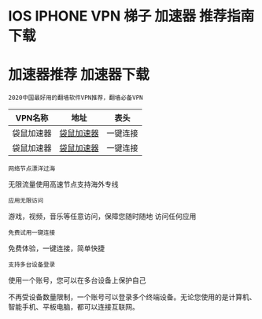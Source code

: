 # IOS IPHONE VPN 梯子 加速器 推荐指南 下载
# 加速器推荐 加速器下载

`2020中国最好用的翻墙软件VPN推荐，翻墙必备VPN`

VPN名称  | 地址  | 表头
 ---- | ----- | ------  
 袋鼠加速器  | [袋鼠加速器](https://cjyffmmy.com/share.html?channel=s3)    | 一键连接 
 袋鼠加速器  | [袋鼠加速器](https://cjyffmmy.com/share.html?channel=s3)    | 一键连接
 
 
```
网络节点漂洋过海
```
无限流量使用高速节点支持海外专线

```
应用无限访问
```
游戏，视频，音乐等任意访问，保障您随时随地
访问任何应用

```
免费试用一键连接
```
免费体验，一键连接，简单快捷

```
支持多台设备登录
```
使用一个账号，您可以在多台设备上保护自己

不再受设备数量限制，一个账号可以登录多个终端设备。无论您使用的是计算机、智能手机、平板电脑，都可以连接互联网。
